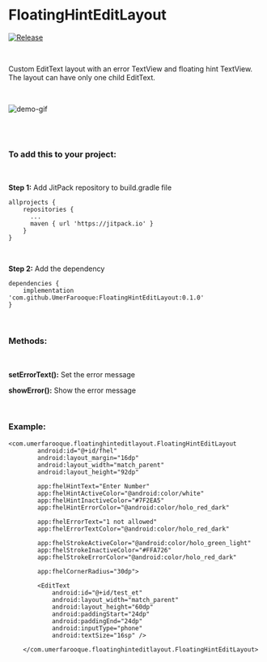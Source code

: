 # FloatingHintEditLayout
[![Release](https://jitpack.io/v/UmerFarooque/FloatingHintEditLayout.svg)](https://jitpack.io/#UmerFarooque/FloatingHintEditLayout)

</br>

Custom EditText layout with an error TextView and floating hint TextView. The layout can have only one child EditText.

</br>

![demo-gif](https://i.imgur.com/zEn8lsL.gif)

</br>
</br>

### To add this to your project:

</br>

<b>Step 1:</b> Add JitPack repository to build.gradle file

```
allprojects {
    repositories {
      ...
      maven { url 'https://jitpack.io' }
    }
}
```

</br>

<b>Step 2:</b> Add the dependency

```
dependencies {
    implementation 'com.github.UmerFarooque:FloatingHintEditLayout:0.1.0'
}
```

</br>

### Methods:

</br>

<b>setErrorText():</b> Set the error message

<b>showError():</b> Show the error message

</br>

### Example:

```
<com.umerfarooque.floatinghinteditlayout.FloatingHintEditLayout
        android:id="@+id/fhel"
        android:layout_margin="16dp"
        android:layout_width="match_parent"
        android:layout_height="92dp"

        app:fhelHintText="Enter Number"
        app:fhelHintActiveColor="@android:color/white"
        app:fhelHintInactiveColor="#7F2EA5"
        app:fhelHintErrorColor="@android:color/holo_red_dark"

        app:fhelErrorText="1 not allowed"
        app:fhelErrorTextColor="@android:color/holo_red_dark"

        app:fhelStrokeActiveColor="@android:color/holo_green_light"
        app:fhelStrokeInactiveColor="#FFA726"
        app:fhelStrokeErrorColor="@android:color/holo_red_dark"

        app:fhelCornerRadius="30dp">
        
        <EditText
            android:id="@+id/test_et"
            android:layout_width="match_parent"
            android:layout_height="60dp"
            android:paddingStart="24dp"
            android:paddingEnd="24dp"
            android:inputType="phone"
            android:textSize="16sp" />
            
    </com.umerfarooque.floatinghinteditlayout.FloatingHintEditLayout>
```

</br>
</br>
